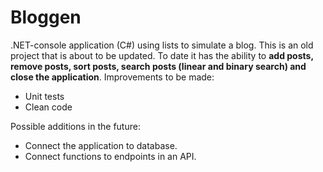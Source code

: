 # Bloggen
.NET-console application (C#) using lists to simulate a blog. This is an old project that is about to be updated. To date it has the ability to **add posts, remove posts, sort posts, search posts (linear and binary search) and close the application**. Improvements to be made:
- Unit tests
- Clean code

Possible additions in the future:
- Connect the application to database.
- Connect functions to endpoints in an API.
